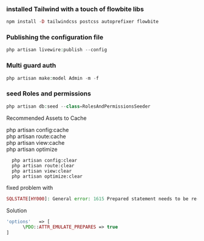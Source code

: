 ### installed Tailwind with a touch of flowbite libs

```php
npm install -D tailwindcss postcss autoprefixer flowbite
```

### Publishing the configuration file

```php
php artisan livewire:publish --config
```

### Multi guard auth

```php
php artisan make:model Admin -m -f
```

### seed Roles and permissions

```php
php artisan db:seed --class=RolesAndPermissionsSeeder
```

Recommended Assets to Cache

php artisan config:cache  
php artisan route:cache  
php artisan view:cache  
php artisan optimize

      php artisan config:clear
      php artisan route:clear
      php artisan view:clear
      php artisan optimize:clear

fixed problem with

```php
SQLSTATE[HY000]: General error: 1615 Prepared statement needs to be re-prepared (Connection: mysql, SQL: DELETE FROM courses WHERE course_id = 13)
```

Solution

```php
'options'   => [
      \PDO::ATTR_EMULATE_PREPARES => true
]
```
